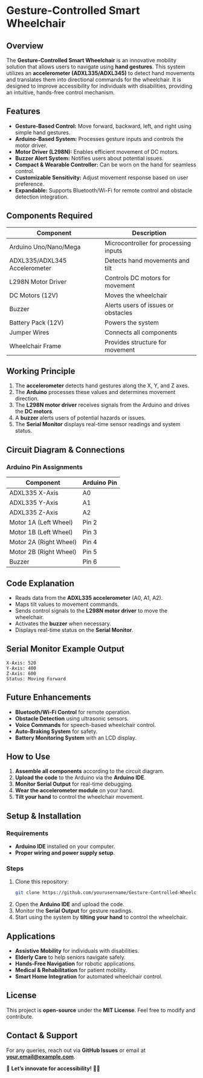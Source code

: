 # Gesture-Controlled Smart Wheelchair 

## Overview
The **Gesture-Controlled Smart Wheelchair** is an innovative mobility solution that allows users to navigate using **hand gestures**. This system utilizes an **accelerometer (ADXL335/ADXL345)** to detect hand movements and translates them into directional commands for the wheelchair. It is designed to improve accessibility for individuals with disabilities, providing an intuitive, hands-free control mechanism.

## Features
- **Gesture-Based Control:** Move forward, backward, left, and right using simple hand gestures.
- **Arduino-Based System:** Processes gesture inputs and controls the motor driver.
- **Motor Driver (L298N):** Enables efficient movement of DC motors.
- **Buzzer Alert System:** Notifies users about potential issues.
- **Compact & Wearable Controller:** Can be worn on the hand for seamless control.
- **Customizable Sensitivity:** Adjust movement response based on user preference.
- **Expandable:** Supports Bluetooth/Wi-Fi for remote control and obstacle detection integration.

## Components Required
| **Component**         | **Description**                 |
|----------------------|--------------------------------|
| Arduino Uno/Nano/Mega | Microcontroller for processing inputs |
| ADXL335/ADXL345 Accelerometer | Detects hand movements and tilt |
| L298N Motor Driver  | Controls DC motors for movement |
| DC Motors (12V) | Moves the wheelchair |
| Buzzer | Alerts users of issues or obstacles |
| Battery Pack (12V) | Powers the system |
| Jumper Wires | Connects all components |
| Wheelchair Frame | Provides structure for movement |

## Working Principle
1. The **accelerometer** detects hand gestures along the X, Y, and Z axes.
2. The **Arduino** processes these values and determines movement direction.
3. The **L298N motor driver** receives signals from the Arduino and drives the **DC motors**.
4. A **buzzer** alerts users of potential hazards or issues.
5. The **Serial Monitor** displays real-time sensor readings and system status.

## Circuit Diagram & Connections
### **Arduino Pin Assignments**
| **Component** | **Arduino Pin** |
|--------------|---------------|
| ADXL335 X-Axis | A0 |
| ADXL335 Y-Axis | A1 |
| ADXL335 Z-Axis | A2 |
| Motor 1A (Left Wheel) | Pin 2 |
| Motor 1B (Left Wheel) | Pin 3 |
| Motor 2A (Right Wheel) | Pin 4 |
| Motor 2B (Right Wheel) | Pin 5 |
| Buzzer | Pin 6 |

## Code Explanation
- Reads data from the **ADXL335 accelerometer** (A0, A1, A2).
- Maps tilt values to movement commands.
- Sends control signals to the **L298N motor driver** to move the wheelchair.
- Activates the **buzzer** when necessary.
- Displays real-time status on the **Serial Monitor**.

## Serial Monitor Example Output
```
X-Axis: 520  
Y-Axis: 400  
Z-Axis: 600  
Status: Moving Forward  
```

## Future Enhancements
- **Bluetooth/Wi-Fi Control** for remote operation.
- **Obstacle Detection** using ultrasonic sensors.
- **Voice Commands** for speech-based wheelchair control.
- **Auto-Braking System** for safety.
- **Battery Monitoring System** with an LCD display.

## How to Use
1. **Assemble all components** according to the circuit diagram.
2. **Upload the code** to the Arduino via the **Arduino IDE**.
3. **Monitor Serial Output** for real-time debugging.
4. **Wear the accelerometer module** on your hand.
5. **Tilt your hand** to control the wheelchair movement.

## Setup & Installation
### Requirements
- **Arduino IDE** installed on your computer.
- **Proper wiring and power supply setup**.

### Steps
1. Clone this repository:
   ```bash
   git clone https://github.com/yourusername/Gesture-Controlled-Wheelchair.git
   ```
2. Open the **Arduino IDE** and upload the code.
3. Monitor the **Serial Output** for gesture readings.
4. Start using the system by **tilting your hand** to control the wheelchair.

## Applications
- **Assistive Mobility** for individuals with disabilities.
- **Elderly Care** to help seniors navigate safely.
- **Hands-Free Navigation** for robotic applications.
- **Medical & Rehabilitation** for patient mobility.
- **Smart Home Integration** for automated wheelchair control.


## License
This project is **open-source** under the **MIT License**. Feel free to modify and contribute.

## Contact & Support
For any queries, reach out via **GitHub Issues** or email at **[your.email@example.com](mailto:your.email@example.com)**.

🚀 **Let’s innovate for accessibility!** 🦽🔥
